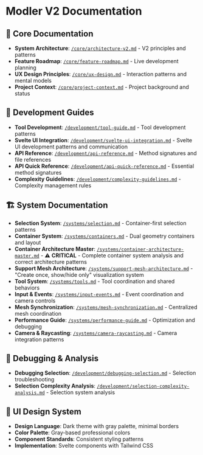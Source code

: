# Modler V2 Documentation

## 🎯 Core Documentation
- **System Architecture**: [`/core/architecture-v2.md`](core/architecture-v2.md) - V2 principles and patterns
- **Feature Roadmap**: [`/core/feature-roadmap.md`](core/feature-roadmap.md) - Live development planning
- **UX Design Principles**: [`/core/ux-design.md`](core/ux-design.md) - Interaction patterns and mental models
- **Project Context**: [`/core/project-context.md`](core/project-context.md) - Project background and status

## 🔧 Development Guides
- **Tool Development**: [`/development/tool-guide.md`](development/tool-guide.md) - Tool development patterns
- **Svelte UI Integration**: [`/development/svelte-ui-integration.md`](development/svelte-ui-integration.md) - Svelte UI development patterns and communication
- **API Reference**: [`/development/api-reference.md`](development/api-reference.md) - Method signatures and file references
- **API Quick Reference**: [`/development/api-quick-reference.md`](development/api-quick-reference.md) - Essential method signatures
- **Complexity Guidelines**: [`/development/complexity-guidelines.md`](development/complexity-guidelines.md) - Complexity management rules

## 🏗️ System Documentation
- **Selection System**: [`/systems/selection.md`](systems/selection.md) - Container-first selection patterns
- **Container System**: [`/systems/containers.md`](systems/containers.md) - Dual geometry containers and layout
- **Container Architecture Master**: [`/systems/container-architecture-master.md`](systems/container-architecture-master.md) - ⚠️ **CRITICAL** - Complete container system analysis and correct architecture patterns
- **Support Mesh Architecture**: [`/systems/support-mesh-architecture.md`](systems/support-mesh-architecture.md) - "Create once, show/hide only" visualization system
- **Tool System**: [`/systems/tools.md`](systems/tools.md) - Tool coordination and shared behaviors
- **Input & Events**: [`/systems/input-events.md`](systems/input-events.md) - Event coordination and camera controls
- **Mesh Synchronization**: [`/systems/mesh-synchronization.md`](systems/mesh-synchronization.md) - Centralized mesh coordination
- **Performance Guide**: [`/systems/performance-guide.md`](systems/performance-guide.md) - Optimization and debugging
- **Camera & Raycasting**: [`/systems/camera-raycasting.md`](systems/camera-raycasting.md) - Camera integration patterns

## 🐛 Debugging & Analysis
- **Debugging Selection**: [`/development/debugging-selection.md`](development/debugging-selection.md) - Selection troubleshooting
- **Selection Complexity Analysis**: [`/development/selection-complexity-analysis.md`](development/selection-complexity-analysis.md) - Selection system analysis

## 🎨 UI Design System
- **Design Language**: Dark theme with gray palette, minimal borders
- **Color Palette**: Gray-based professional colors
- **Component Standards**: Consistent styling patterns
- **Implementation**: Svelte components with Tailwind CSS